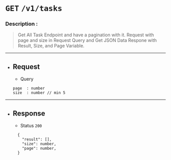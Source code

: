 # `GET` `/v1/tasks`
### Description : 
> Get All Task Endpoint and have a pagination with it. Request with page and size in Request Query and Get JSON Data Respone with Result, Size, and Page Variable. 
---
- ## Request 
  - Query
  ```
  page  : number 
  size  : number // min 5
  ```

---
- ## Response 
  - Status `200`
  ```jsonc
    {
      "result": [], 
      "size": number,  
      "page": number, 
    }
  ```
